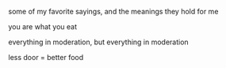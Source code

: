 some of my favorite sayings, and the meanings they hold for me

you are what you eat

everything in moderation, but everything in moderation

less door = better food

